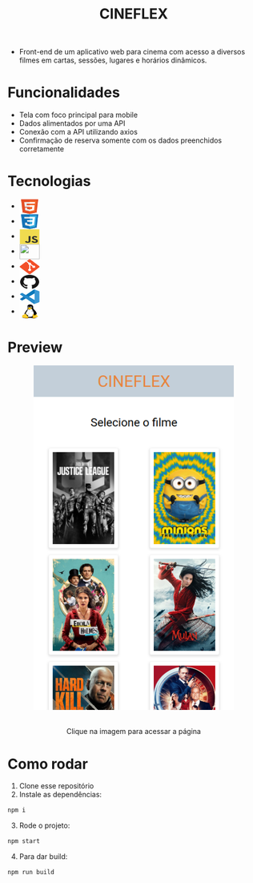 <div align="center">
  <h1>CINEFLEX</h1>
</div>
<br>
  
- Front-end de um aplicativo web para cinema com acesso a diversos filmes em cartas, sessões, lugares e horários dinâmicos. 
  <br>

# Funcionalidades
- Tela com foco principal para mobile
- Dados alimentados por uma API
- Conexão com a API utilizando axios
- Confirmação de reserva somente com os dados preenchidos corretamente

# Tecnologias 
- <img align="center" height="30" width="40" src="https://raw.githubusercontent.com/devicons/devicon/master/icons/html5/html5-original.svg">
- <img align="center" height="30" width="40" src="https://raw.githubusercontent.com/devicons/devicon/master/icons/css3/css3-original.svg">
- <img align="center" height="30" width="40" src="https://raw.githubusercontent.com/devicons/devicon/master/icons/javascript/javascript-original.svg">
- <img align="center" height="30" width="40" src="https://cdn.jsdelivr.net/gh/devicons/devicon/icons/react/react-original-wordmark.svg" />
- <img align="center" height="30" width="40" src="https://raw.githubusercontent.com/devicons/devicon/master/icons/git/git-original.svg">
- <img align="center" height="30" width="40" src="https://raw.githubusercontent.com/devicons/devicon/master/icons/github/github-original.svg">
- <img align="center" height="30" width="40" src="https://raw.githubusercontent.com/devicons/devicon/master/icons/vscode/vscode-original.svg">
- <img align="center" height="30" width="40" src="https://raw.githubusercontent.com/devicons/devicon/master/icons/linux/linux-original.svg">


# Preview
<div align="center">
  <a href="http://cineflex-chi.vercel.app/"><img src="./screen.png" width="400"></a>
  <br>
  <br>
  <p>Clique na imagem para acessar a página</p>
</div>

# Como rodar
1. Clone esse repositório
2. Instale as dependências:
```bash
npm i
```
3. Rode o projeto:
```bash
npm start
```
4. Para dar build:
```bash
npm run build
```
<br>